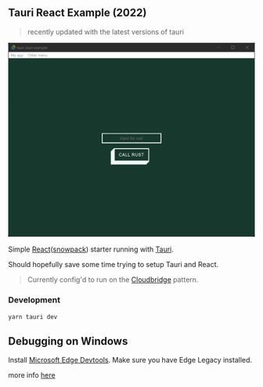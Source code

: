 ## Tauri React Example (2022)

> recently updated with the latest versions of tauri

![test-screenshot.jpg](./docs/test-screenshot.png)

Simple [React](https://create-react-app.dev/)([snowpack](https://www.snowpack.dev/)) starter running with [Tauri](https://tauri.studio/).

Should hopefully save some time trying to setup Tauri and React.

> Currently config'd to run on the [Cloudbridge](https://tauri.studio/docs/usage/patterns/cloudbridge) pattern.

### Development

```
yarn tauri dev
```


## Debugging on Windows

Install [Microsoft Edge Devtools](https://www.microsoft.com/en-au/p/microsoft-edge-devtools-preview/9mzbfrmz0mnj?rtc=1&activetab=pivot:overviewtab). Make sure you have Edge Legacy installed.

more info [here](https://github.com/tauri-apps/tauri/wiki/04.-MS-Windows-Setup#devtools)
